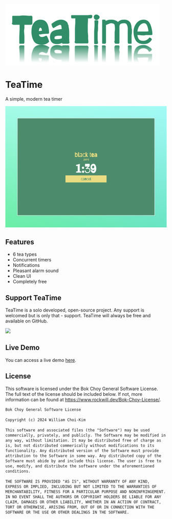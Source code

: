 ![TeaTime](banner.png)
# TeaTime
A simple, modern tea timer

![Tea Time screenshot](screenshot.png)
## Features
- 6 tea types
- Concurrent timers
- Notifications
- Pleasant alarm sound
- Clean UI
- Completely free
## Support TeaTime
TeaTime is a solo developed, open-source project. Any support is welcomed but is only that - support. TeaTime will always be free and available on GitHub.  
  
<a href="https://www.buymeacoffee.com/rockwill"><img src="https://img.buymeacoffee.com/button-api/?text=Buy me a coffee&emoji=☕&slug=rockwill&button_colour=FFDD00&font_colour=000000&font_family=Cookie&outline_colour=000000&coffee_colour=ffffff" /></a>
## Live Demo
You can access a live demo [here](https://www.rockwill.dev/teatime).
## License
This software is licensed under the Bok Choy General Software License. The full text of the license should be included below. If not, more information can be found at https://www.rockwill.dev/Bok-Choy-License/.
```
Bok Choy General Software License

Copyright (c) 2024 William Choi-Kim

This software and associated files (the "Software") may be used commercially, privately, and publicly. The Software may be modified in any way, without limitation. It may be distributed free of charge as is, but not distributed commerically without modifications to its functionality. Any distributed version of the Software must provide attribution to the Software in some way. Any distributed copy of the Software must abide by and include this license. The user is free to use, modify, and distribute the software under the aforementioned conditions.

THE SOFTWARE IS PROVIDED "AS IS", WITHOUT WARRANTY OF ANY KIND, EXPRESS OR IMPLIED, INCLUDING BUT NOT LIMITED TO THE WARRANTIES OF MERCHANTABILITY, FITNESS FOR A PARTICULAR PURPOSE AND NONINFRINGEMENT. IN NO EVENT SHALL THE AUTHORS OR COPYRIGHT HOLDERS BE LIABLE FOR ANY CLAIM, DAMAGES OR OTHER LIABILITY, WHETHER IN AN ACTION OF CONTRACT, TORT OR OTHERWISE, ARISING FROM, OUT OF OR IN CONNECTION WITH THE SOFTWARE OR THE USE OR OTHER DEALINGS IN THE SOFTWARE.
```
